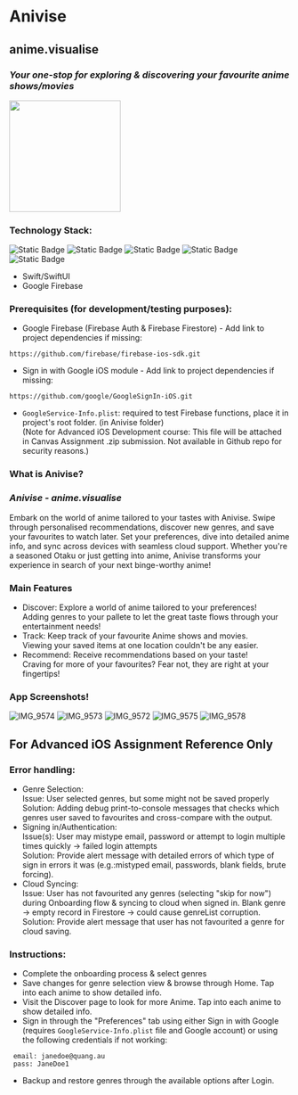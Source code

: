 # **Anivise**
## anime.visualise
### *Your one-stop for exploring & discovering your favourite anime shows/movies* 
<img src=https://github.com/user-attachments/assets/3b9541da-d4fa-47d9-b6a3-90fe4e8dd82f width="200" height="200">



### Technology Stack:
![Static Badge](https://img.shields.io/badge/Swift-orange?style=for-the-badge&logo=Swift&logoColor=FFFFFF) ![Static Badge](https://img.shields.io/badge/SwiftUI-blue?style=for-the-badge&logo=Swift&logoColor=FFFFFF) 
![Static Badge](https://img.shields.io/badge/Firebase-red?style=for-the-badge&logo=Firebase&logoColor=FFFFFF) ![Static Badge](https://img.shields.io/badge/iOS-black?style=for-the-badge&logo=iOS&logoColor=FFFFFF)
![Static Badge](https://img.shields.io/badge/macOS-black?style=for-the-badge&logo=macOS&logoColor=FFFFFF)

- Swift/SwiftUI
- Google Firebase

### Prerequisites (for development/testing purposes):
- Google Firebase (Firebase Auth & Firebase Firestore) - Add link to project dependencies if missing: 
```
https://github.com/firebase/firebase-ios-sdk.git
```
- Sign in with Google iOS module  - Add link to project dependencies if missing:
```
https://github.com/google/GoogleSignIn-iOS.git
```
- `GoogleService-Info.plist`: required to test Firebase functions, place it in project's root folder. (in Anivise folder) 
<br>(Note for Advanced iOS Development course: This file will be attached in Canvas Assignment .zip submission. Not available in Github repo for security reasons.)

### What is Anivise?
### *Anivise - anime.visualise*

Embark on the world of anime tailored to your tastes with Anivise. Swipe through personalised recommendations, discover new genres, and save your favourites to watch later. Set your preferences, dive into detailed anime info, and sync across devices with seamless cloud support. Whether you're a seasoned Otaku or just getting into anime, Anivise transforms your experience in search of your next binge-worthy anime!

### Main Features
- Discover: Explore a world of anime tailored to your preferences! 
<br> Adding genres to your pallete to let the great taste flows through your entertainment needs!
- Track: Keep track of your favourite Anime shows and movies. 
<br> Viewing your saved items at one location couldn't be any easier.
- Recommend: Receive recommendations based on your taste! 
<br> Craving for more of your favourites? Fear not, they are right at your fingertips!


### App Screenshots!

![IMG_9574](https://github.com/user-attachments/assets/bbe3e624-2f25-4b01-8448-52708addcd6e)
![IMG_9573](https://github.com/user-attachments/assets/526e54f6-5fd8-4c43-b49d-c03115259727)
![IMG_9572](https://github.com/user-attachments/assets/149cfa69-dea1-4b5f-a0bd-00c689ffef47)
![IMG_9575](https://github.com/user-attachments/assets/6576e060-5f90-4bdc-96da-5e69e5a1d774) 
![IMG_9578](https://github.com/user-attachments/assets/ea71f43b-b043-4ddc-aea8-3fe030044364)


## For Advanced iOS Assignment Reference Only
### Error handling:
- Genre Selection:
<br> Issue: User selected genres, but some might not be saved properly
<br> Solution: Adding debug print-to-console messages that checks which genres user saved to favourites and cross-compare with the output. 
- Signing in/Authentication:
<br> Issue(s): User may mistype email, password or attempt to login multiple times quickly -> failed login attempts
<br> Solution: Provide alert message with detailed errors of which type of sign in errors it was (e.g.:mistyped email, passwords, blank fields, brute forcing).
- Cloud Syncing:
<br> Issue: User has not favourited any genres (selecting "skip for now") during Onboarding flow & syncing to cloud when signed in. Blank genre -> empty record in Firestore -> could cause genreList corruption.
<br> Solution: Provide alert message that user has not favourited a genre for cloud saving. 

### Instructions:
- Complete the onboarding process & select genres
- Save changes for genre selection view & browse through Home. Tap into each anime to show detailed info.
- Visit the Discover page to look for more Anime. Tap into each anime to show detailed info.
- Sign in through the "Preferences" tab using either Sign in with Google (requires `GoogleService-Info.plist` file and Google account) or using the following credentials if not working:
```
 email: janedoe@quang.au
 pass: JaneDoe1
```
- Backup and restore genres through the available options after Login.

